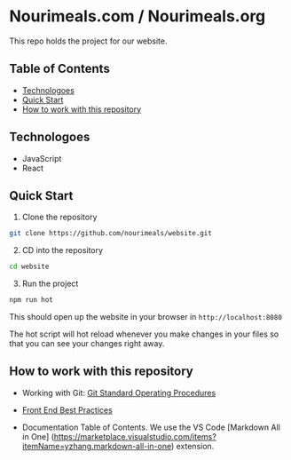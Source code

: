# Nourimeals.com / Nourimeals.org <!-- omit in toc --> 

This repo holds the project for our website.

## Table of Contents <!-- omit in toc --> 
- [Technologoes](#technologoes)
- [Quick Start](#quick-start)
- [How to work with this repository](#how-to-work-with-this-repository)

## Technologoes

- JavaScript
- React

## Quick Start

1. Clone the repository

```bash
git clone https://github.com/nourimeals/website.git
```

2. CD into the repository

```bash
cd website
```

3. Run the project

```bash
npm run hot
```

This should open up the website in your browser in ``http://localhost:8080``

The hot script will hot reload whenever you make changes in your files so that you can see your changes right away.

## How to work with this repository

-  Working with Git: [Git Standard Operating Procedures](https://github.com/nourimeals/documents/blob/master/SOPs/Git_Standard_Operating_Procedures.md)

- [Front End Best Practices](./_docs/front_end_best_practices.md)

- Documentation Table of Contents. We use the VS Code [Markdown All in One] (https://marketplace.visualstudio.com/items?itemName=yzhang.markdown-all-in-one) extension.